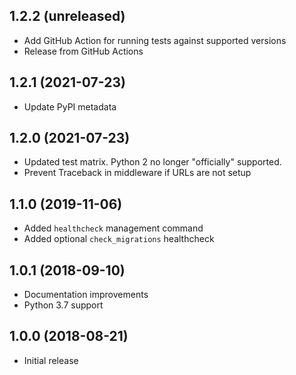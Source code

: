 1.2.2 (unreleased)
------------------

- Add GitHub Action for running tests against supported versions
- Release from GitHub Actions


1.2.1 (2021-07-23)
------------------

* Update PyPI metadata


1.2.0 (2021-07-23)
------------------

* Updated test matrix. Python 2 no longer "officially" supported.
* Prevent Traceback in middleware if URLs are not setup


1.1.0 (2019-11-06)
------------------

* Added `healthcheck` management command
* Added optional `check_migrations` healthcheck


1.0.1 (2018-09-10)
------------------

* Documentation improvements
* Python 3.7 support


1.0.0 (2018-08-21)
------------------

* Initial release
